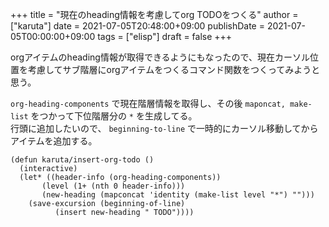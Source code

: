 +++
title = "現在のheading情報を考慮してorg TODOをつくる"
author = ["karuta"]
date = 2021-07-05T20:48:00+09:00
publishDate = 2021-07-05T00:00:00+09:00
tags = ["elisp"]
draft = false
+++

orgアイテムのheading情報が取得できるようにもなったので、現在カーソル位置を考慮してサブ階層にorgアイテムをつくるコマンド関数をつくってみようと思う。  

<!--more-->  

`org-heading-components` で現在階層情報を取得し、その後 `maponcat, make-list` をつかって下位階層分の `*` を生成してる。  
行頭に追加したいので、 `beginning-to-line` で一時的にカーソル移動してからアイテムを追加する。  

```elisp
(defun karuta/insert-org-todo ()
  (interactive)
  (let* ((header-info (org-heading-components))
       (level (1+ (nth 0 header-info)))
       (new-heading (mapconcat 'identity (make-list level "*") "")))
    (save-excursion (beginning-of-line)
		  (insert new-heading " TODO"))))
```
